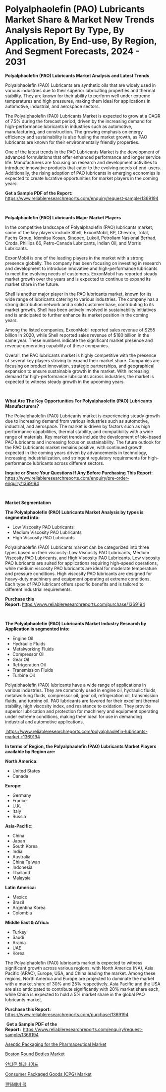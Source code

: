 <p><h1>Polyalphaolefin (PAO) Lubricants Market Share & Market New Trends Analysis Report By Type, By Application, By End-use, By Region, And Segment Forecasts, 2024 - 2031</h1></p><p><strong>Polyalphaolefin (PAO) Lubricants Market Analysis and Latest Trends</strong></p>
<p><p>Polyalphaolefin (PAO) Lubricants are synthetic oils that are widely used in various industries due to their superior lubricating properties and thermal stability. They are known for their ability to perform well under extreme temperatures and high pressures, making them ideal for applications in automotive, industrial, and aerospace sectors.</p><p>The Polyalphaolefin (PAO) Lubricants Market is expected to grow at a CAGR of 7.5% during the forecast period, driven by the increasing demand for high-performance lubricants in industries such as automotive, manufacturing, and construction. The growing emphasis on energy efficiency and sustainability is also fueling the market growth, as PAO lubricants are known for their environmentally friendly properties.</p><p>One of the latest trends in the PAO Lubricants Market is the development of advanced formulations that offer enhanced performance and longer service life. Manufacturers are focusing on research and development activities to introduce innovative products that cater to the evolving needs of end-users. Additionally, the rising adoption of PAO lubricants in emerging economies is expected to create lucrative opportunities for market players in the coming years.</p></p>
<p><strong>Get a Sample PDF of the Report:&nbsp;</strong> <a href="https://www.reliableresearchreports.com/enquiry/request-sample/1369194">https://www.reliableresearchreports.com/enquiry/request-sample/1369194</a></p>
<p>&nbsp;</p>
<p><strong>Polyalphaolefin (PAO) Lubricants Major Market Players</strong></p>
<p><p> </p><p>In the competitive landscape of Polyalphaolefin (PAO) lubricants market, some of the key players include Shell, ExxonMobil, BP, Chevron, Total, Fuchs Group, Idemitsu Kosan, Sinopec, Lukoil, Petroliam Nasional Berhad, Croda, Phillips 66, Petro-Canada Lubricants, Indian Oil, and Morris Lubricants. </p><p>ExxonMobil is one of the leading players in the market with a strong presence globally. The company has been focusing on investing in research and development to introduce innovative and high-performance lubricants to meet the evolving needs of customers. ExxonMobil has reported steady market growth over the years and is expected to continue to expand its market share in the future.</p><p>Shell is another major player in the PAO lubricants market, known for its wide range of lubricants catering to various industries. The company has a strong distribution network and a solid customer base, contributing to its market growth. Shell has been actively involved in sustainability initiatives and is anticipated to further enhance its market position in the coming years.</p><p>Among the listed companies, ExxonMobil reported sales revenue of $255 billion in 2020, while Shell reported sales revenue of $180 billion in the same year. These numbers indicate the significant market presence and revenue generating capability of these companies.</p><p>Overall, the PAO lubricants market is highly competitive with the presence of several key players striving to expand their market share. Companies are focusing on product innovation, strategic partnerships, and geographical expansion to ensure sustainable growth in the market. With increasing demand for high-performance lubricants across industries, the market is expected to witness steady growth in the upcoming years.</p></p>
<p>&nbsp;</p>
<p><strong>What Are The Key Opportunities For Polyalphaolefin (PAO) Lubricants Manufacturers?</strong></p>
<p><p>The Polyalphaolefin (PAO) Lubricants market is experiencing steady growth due to increasing demand from various industries such as automotive, industrial, and aerospace. The market is driven by factors such as high performance capabilities, thermal stability, and compatibility with a wide range of materials. Key market trends include the development of bio-based PAO lubricants and increasing focus on sustainability. The future outlook for the PAO Lubricants market remains positive, with continued growth expected in the coming years driven by advancements in technology, increasing industrialization, and stringent regulatory requirements for high-performance lubricants across different sectors.</p></p>
<p><strong>Inquire or Share Your Questions If Any Before Purchasing This Report:</strong> <a href="https://www.reliableresearchreports.com/enquiry/pre-order-enquiry/1369194">https://www.reliableresearchreports.com/enquiry/pre-order-enquiry/1369194</a></p>
<p>&nbsp;</p>
<p><strong>Market Segmentation</strong></p>
<p><strong>The Polyalphaolefin (PAO) Lubricants Market Analysis by types is segmented into:</strong></p>
<p><ul><li>Low Viscosity PAO Lubricants</li><li>Medium Viscosity PAO Lubricants</li><li>High Viscosity PAO Lubricants</li></ul></p>
<p><p>Polyalphaolefin (PAO) Lubricants market can be categorized into three types based on their viscosity: Low Viscosity PAO Lubricants, Medium Viscosity PAO Lubricants, and High Viscosity PAO Lubricants. Low viscosity PAO lubricants are suited for applications requiring high-speed operations, while medium viscosity PAO lubricants are ideal for moderate temperature and pressure conditions. High viscosity PAO lubricants are designed for heavy-duty machinery and equipment operating at extreme conditions. Each type of PAO lubricant offers specific benefits and is tailored to different industrial requirements.</p></p>
<p><strong>Purchase this Report:&nbsp;</strong><a href="https://www.reliableresearchreports.com/purchase/1369194">https://www.reliableresearchreports.com/purchase/1369194</a></p>
<p>&nbsp;</p>
<p><strong>The Polyalphaolefin (PAO) Lubricants Market Industry Research by Application is segmented into:</strong></p>
<p><ul><li>Engine Oil</li><li>Hydraulic Fluids</li><li>Metalworking Fluids</li><li>Compressor Oil</li><li>Gear Oil</li><li>Refrigeration Oil</li><li>Transmission Fluids</li><li>Turbine Oil</li></ul></p>
<p><p>Polyalphaolefin (PAO) lubricants have a wide range of applications in various industries. They are commonly used in engine oil, hydraulic fluids, metalworking fluids, compressor oil, gear oil, refrigeration oil, transmission fluids, and turbine oil. PAO lubricants are favored for their excellent thermal stability, high viscosity index, and resistance to oxidation. They provide superior lubrication and protection for machinery and equipment operating under extreme conditions, making them ideal for use in demanding industrial and automotive applications.</p></p>
<p><a href="https://www.reliableresearchreports.com/polyalphaolefin-lubricants-market-r1369194">&nbsp;https://www.reliableresearchreports.com/polyalphaolefin-lubricants-market-r1369194</a></p>
<p><strong>In terms of Region, the Polyalphaolefin (PAO) Lubricants Market Players available by Region are:</strong></p>
<p>
    <p> <strong> North America: </strong>
        <ul>
            <li>United States</li>
            <li>Canada</li>
        </ul>
        </p> 
    <p> <strong> Europe: </strong>
        <ul>
            <li>Germany</li>
            <li>France</li>
            <li>U.K.</li>
            <li>Italy</li>
            <li>Russia</li>
        </ul>
        </p> 
    <p> <strong> Asia-Pacific: </strong>
        <ul>
            <li>China</li>
            <li>Japan</li>
            <li>South Korea</li>
            <li>India</li>
            <li>Australia</li>
            <li>China Taiwan</li>
            <li>Indonesia</li>
            <li>Thailand</li>
            <li>Malaysia</li>
        </ul>
        </p> 
    <p> <strong> Latin America: </strong>
        <ul>
            <li>Mexico</li>
            <li>Brazil</li>
            <li>Argentina Korea</li>
            <li>Colombia</li>
        </ul>
        </p> 
    <p> <strong> Middle East & Africa: </strong>
        <ul>
            <li>Turkey</li>
            <li>Saudi</li>
            <li>Arabia</li>
            <li>UAE</li>
            <li>Korea</li>
        </ul>
    </p>
    </p>
<p><p>The Polyalphaolefin (PAO) lubricants market is expected to witness significant growth across various regions, with North America (NA), Asia Pacific (APAC), Europe, USA, and China leading the market. Among these regions, North America and Europe are projected to dominate the market with a market share of 30% and 25% respectively. Asia Pacific and the USA are also anticipated to contribute significantly with 20% market share each, while China is expected to hold a 5% market share in the global PAO lubricants market.</p></p>
<p><strong>Purchase this Report: </strong><a href="https://www.reliableresearchreports.com/purchase/1369194">https://www.reliableresearchreports.com/purchase/1369194</a></p>
<p>&nbsp;<strong>Get a Sample PDF of the Report:&nbsp;&nbsp;</strong><a href="https://www.reliableresearchreports.com/enquiry/request-sample/1369194">https://www.reliableresearchreports.com/enquiry/request-sample/1369194</a></p>
<p><strong></strong></p>
<p><p><a href="https://github.com/kmatchooka/Market-Research-Report-List-1/blob/main/aseptic-packaging-for-the-pharmaceutical-market.md">Aseptic Packaging for the Pharmaceutical Market</a></p><p><a href="https://www.linkedin.com/pulse/comprehensive-analysis-global-boston-round-bottles-market-growth-zqxpf?trackingId=zpuoaHW%2B1UfuS3MmjFBEtQ%3D%3D">Boston Round Bottles Market</a></p><p><a href="https://medium.com/@nadya06yasmine_979/%EC%95%88%ED%8B%B0%EB%AA%A8%EB%8B%88-%EC%85%80%EB%A0%88%EB%82%98%EC%9D%B4%EB%93%9C-%EC%8B%9C%EC%9E%A5-%EC%A7%80%ED%91%9C-%ED%95%B4%EB%8F%85-%EC%8B%9C%EC%9E%A5-%EC%A0%90%EC%9C%A0%EC%9C%A8-%ED%8A%B8%EB%A0%8C%EB%93%9C-%EB%B0%8F-%EC%84%B1%EC%9E%A5-%ED%8C%A8%ED%84%B4-91ee0dddacc2">안티몬 셀레나이드</a></p><p><a href="https://github.com/DarrenSipes1990/Market-Research-Report-List-1/blob/main/consumer-packaged-goods-cpg-market.md">Consumer Packaged Goods (CPG) Market</a></p><p><a href="https://medium.com/@nadya06yasmine_979/%EC%BA%89%ED%8B%B8%EB%A0%88%EB%B2%84-%EB%9E%99-%EC%8B%9C%EC%9E%A5-%EB%B6%84%EC%84%9D-%EA%B7%B8%EC%9D%98-cagr-%EC%8B%9C%EC%9E%A5-%EC%84%B8%EB%B6%84%ED%99%94-%EB%B0%8F-%EC%84%B8%EA%B3%84-%EC%82%B0%EC%97%85-%EA%B0%9C%EC%9A%94-90e6e97650fc">캔틸레버 랙</a></p></p>